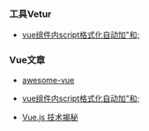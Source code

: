 ### 工具Vetur

* [vue组件内script格式化自动加"和;](https://github.com/vuejs/vetur/issues/483)

### Vue文章

* [awesome-vue](https://github.com/vuejs/awesome-vue)

* [vue组件内script格式化自动加"和;](https://github.com/vuejs/vetur/issues/483)

* [Vue.js 技术揭秘](https://ustbhuangyi.github.io/vue-analysis/)



